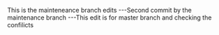 This is the mainteneance branch edits
---Second commit by the maintenance branch 
---This edit is for master branch and checking the confilicts
